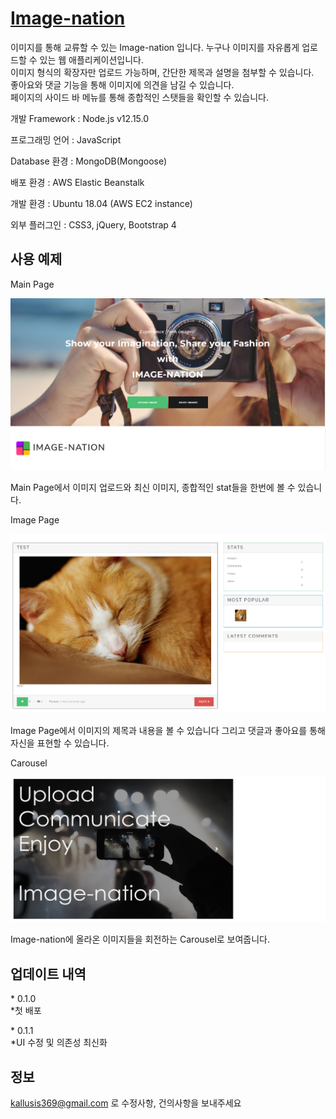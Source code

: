 # [Image-nation](Image-nation)

이미지를 통해 교류할 수 있는 Image-nation 입니다.
누구나 이미지를 자유롭게 업로드할 수 있는 웹 애플리케이션입니다.      
이미지 형식의 확장자만 업로드 가능하며, 간단한 제목과 설명을 첨부할 수 있습니다.   
좋아요와 댓글 기능을 통해 이미지에 의견을 남길 수 있습니다.   
페이지의 사이드 바 메뉴를 통해 종합적인 스탯들을 확인할 수 있습니다.

개발 Framework : Node.js v12.15.0

프로그래밍 언어 : JavaScript 

Database 환경 : MongoDB(Mongoose) 

배포 환경 : AWS Elastic Beanstalk  

개발 환경 : Ubuntu 18.04 (AWS EC2 instance)  

외부 플러그인 : CSS3, jQuery, Bootstrap 4

## 사용 예제

Main Page

<img src = "https://github.com/nangmans/Image-nation/blob/master/Image-nation%20Preview2.png?raw=true">

Main Page에서 이미지 업로드와 최신 이미지, 종합적인 stat들을 한번에 볼 수 있습니다.

Image Page

<img src = "https://github.com/nangmans/Image-nation/blob/master/Image-nation%20Preview.png?raw=true">

Image Page에서 이미지의 제목과 내용을 볼 수 있습니다 그리고 댓글과 좋아요를 통해 자신을 표현할 수 있습니다.

Carousel

<img src = "https://github.com/nangmans/Image-nation/blob/master/Image-nation%20Preview3.png?raw=true">

Image-nation에 올라온 이미지들을 회전하는 Carousel로 보여줍니다.


## 업데이트 내역

\* 0.1.0  
\*첫 배포
 
\* 0.1.1  
\*UI 수정 및 의존성 최신화


## 정보

[kallusis369@gmail.com](mailto:kallusis369@gmail.com) 로 수정사항, 건의사항을 보내주세요



